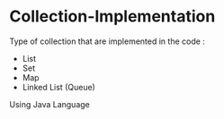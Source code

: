 # Collection-Implementation
Type of collection that are implemented in the code :
- List
- Set
- Map
- Linked List (Queue)

Using Java Language
